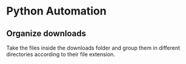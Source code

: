 # Python Automation

## Organize downloads
Take the files inside the downloads folder and group them in different directories according to their file extension.
